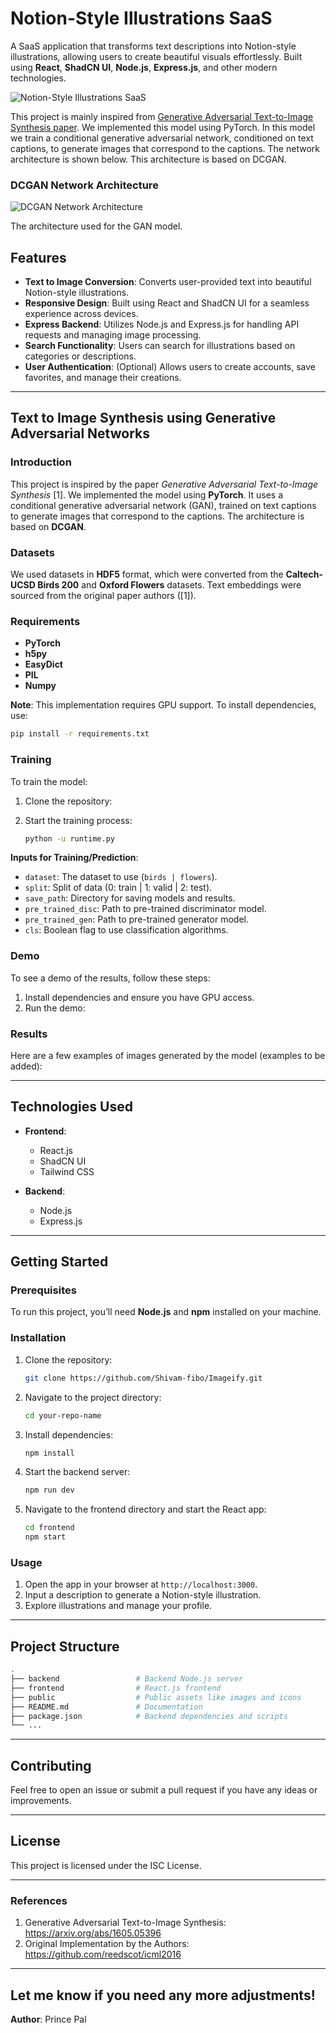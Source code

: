 
# Notion-Style Illustrations SaaS

A SaaS application that transforms text descriptions into Notion-style illustrations, allowing users to create beautiful visuals effortlessly. Built using **React**, **ShadCN UI**, **Node.js**, **Express.js**, and other modern technologies.

![Notion-Style Illustrations SaaS](https://github.com/user-attachments/assets/826e09bf-315c-4487-89cb-7039d3e18dbb)

This project is mainly inspired from [Generative Adversarial Text-to-Image Synthesis paper](https://arxiv.org/abs/1605.05396). We implemented this model using PyTorch. In this model we train a conditional generative adversarial network, conditioned on text captions, to generate images that correspond to the captions. The network architecture is shown below. This architecture is based on DCGAN. 

### DCGAN Network Architecture

![DCGAN Network Architecture](https://github.com/Rakshith-Manandi/text-to-image-using-GAN/blob/master/images/dcgan_network.png)

The architecture used for the GAN model.



## Features

- **Text to Image Conversion**: Converts user-provided text into beautiful Notion-style illustrations.
- **Responsive Design**: Built using React and ShadCN UI for a seamless experience across devices.
- **Express Backend**: Utilizes Node.js and Express.js for handling API requests and managing image processing.
- **Search Functionality**: Users can search for illustrations based on categories or descriptions.
- **User Authentication**: (Optional) Allows users to create accounts, save favorites, and manage their creations.

---

## **Text to Image Synthesis using Generative Adversarial Networks**

### Introduction

This project is inspired by the paper *Generative Adversarial Text-to-Image Synthesis* [1]. We implemented the model using **PyTorch**. It uses a conditional generative adversarial network (GAN), trained on text captions to generate images that correspond to the captions. The architecture is based on **DCGAN**.

### Datasets

We used datasets in **HDF5** format, which were converted from the **Caltech-UCSD Birds 200** and **Oxford Flowers** datasets. Text embeddings were sourced from the original paper authors ([1]).

### Requirements

- **PyTorch**
- **h5py**
- **EasyDict**
- **PIL**
- **Numpy**

**Note**: This implementation requires GPU support. To install dependencies, use:

```bash
pip install -r requirements.txt
```

### Training

To train the model:

1. Clone the repository:
 
2. Start the training process:
   ```bash
   python -u runtime.py
   ```

**Inputs for Training/Prediction**:
- `dataset`: The dataset to use (`birds | flowers`).
- `split`: Split of data (0: train | 1: valid | 2: test).
- `save_path`: Directory for saving models and results.
- `pre_trained_disc`: Path to pre-trained discriminator model.
- `pre_trained_gen`: Path to pre-trained generator model.
- `cls`: Boolean flag to use classification algorithms.

### Demo

To see a demo of the results, follow these steps:

1. Install dependencies and ensure you have GPU access.
2. Run the demo:


### Results

Here are a few examples of images generated by the model (examples to be added):

---

## Technologies Used

- **Frontend**: 
  - React.js 
  - ShadCN UI
  - Tailwind CSS

- **Backend**:
  - Node.js
  - Express.js

---

## Getting Started

### Prerequisites

To run this project, you’ll need **Node.js** and **npm** installed on your machine.

### Installation

1. Clone the repository:
   ```bash
   git clone https://github.com/Shivam-fibo/Imageify.git
   ```
2. Navigate to the project directory:
   ```bash
   cd your-repo-name
   ```
3. Install dependencies:
   ```bash
   npm install
   ```
4. Start the backend server:
   ```bash
   npm run dev
   ```
5. Navigate to the frontend directory and start the React app:
   ```bash
   cd frontend
   npm start
   ```

### Usage

1. Open the app in your browser at `http://localhost:3000`.
2. Input a description to generate a Notion-style illustration.
3. Explore illustrations and manage your profile.

---

## Project Structure

```bash
.
├── backend                 # Backend Node.js server
├── frontend                # React.js frontend
├── public                  # Public assets like images and icons
├── README.md               # Documentation
├── package.json            # Backend dependencies and scripts
└── ...
```

---

## Contributing

Feel free to open an issue or submit a pull request if you have any ideas or improvements.

---

## License

This project is licensed under the ISC License.

---

### References

1. Generative Adversarial Text-to-Image Synthesis: https://arxiv.org/abs/1605.05396
2. Original Implementation by the Authors: https://github.com/reedscot/icml2016

---

Let me know if you need any more adjustments!
---
**Author**: Prince Pal
